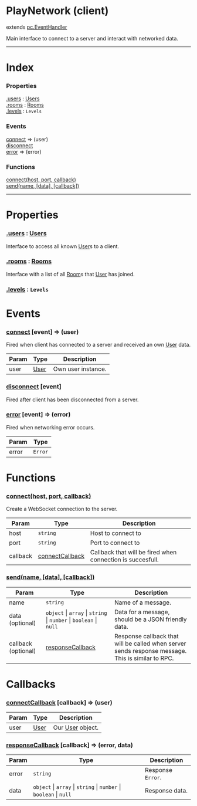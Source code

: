 # PlayNetwork (client)
extends [pc.EventHandler]

Main interface to connect to a server and interact with networked data.

---

# Index

### Properties

<a href='#property_users'>.users</a> : [Users]  
<a href='#property_rooms'>.rooms</a> : [Rooms]  
<a href='#property_levels'>.levels</a> : `Levels`  

### Events

<a href='#event_connect'>connect</a> => (user)  
<a href='#event_disconnect'>disconnect</a>  
<a href='#event_error'>error</a> => (error)  

### Functions

<a href='#function_connect'>connect(host, port, callback)</a>  
<a href='#function_send'>send(name, [data], [callback])</a>  


---


# Properties

<a name='property_users'></a>
### <a href='#property_users'>.users</a> : [Users]  
Interface to access all known [User]s to a client.

<a name='property_rooms'></a>
### <a href='#property_rooms'>.rooms</a> : [Rooms]  
Interface with a list of all [Room]s that [User] has joined.

<a name='property_levels'></a>
### <a href='#property_levels'>.levels</a> : `Levels`  



# Events

<a name='event_connect'></a>
### <a href='#event_connect'>connect</a> [event] => (user)  
Fired when client has connected to a server and received an own [User] data.

| Param | Type | Description |
| --- | --- | --- |
| user | [User] | Own user instance. |  


<a name='event_disconnect'></a>
### <a href='#event_disconnect'>disconnect</a> [event]  
Fired after client has been disconnected from a server.



<a name='event_error'></a>
### <a href='#event_error'>error</a> [event] => (error)  
Fired when networking error occurs.

| Param | Type |
| --- | --- |
| error | `Error` |  


# Functions

<a name='function_connect'></a>
### <a href='#function_connect'>connect(host, port, callback)</a>  

Create a WebSocket connection to the server.

| Param | Type | Description |
| --- | --- | --- |
| host | `string` | Host to connect to |  
| port | `string` | Port to connect to |  
| callback | <a href='#callback_connectCallback'>connectCallback</a> | Callback that will be fired when connection is succesfull. |  


<a name='function_send'></a>
### <a href='#function_send'>send(name, [data], [callback])</a>  


| Param | Type | Description |
| --- | --- | --- |
| name | `string` | Name of a message. |  
| data (optional) | `object` &#124; `array` &#124; `string` &#124; `number` &#124; `boolean` &#124; `null` | Data for a message, should be a JSON friendly data. |  
| callback (optional) | <a href='#callback_responseCallback'>responseCallback</a> | Response callback that will be called when server sends response message. This is similar to RPC. |  



# Callbacks

<a name='callback_connectCallback'></a>
### <a href='#callback_connectCallback'>connectCallback</a> [callback] => (user)  

| Param | Type | Description |
| --- | --- | --- |
| user | [User] | Our [User] object. |  




<a name='callback_responseCallback'></a>
### <a href='#callback_responseCallback'>responseCallback</a> [callback] => (error, data)  

| Param | Type | Description |
| --- | --- | --- |
| error | ````string```` | Response `Error`. |  
| data | ````object```` &#124; ````array```` &#124; ````string```` &#124; ````number```` &#124; ````boolean```` &#124; ````null```` | Response data. |  




[pc.EventHandler]: https://developer.playcanvas.com/en/api/pc.EventHandler.html  
[User]: ./User.md  
[Users]: ./Users.md  
[Room]: ./Room.md  
[Rooms]: ./Rooms.md  
